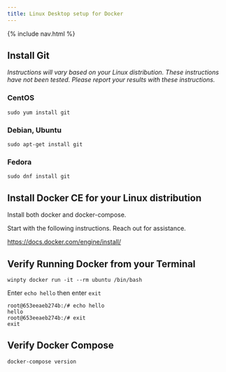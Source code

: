 ```yaml
---
title: Linux Desktop setup for Docker 
---
```

{% include nav.html %}

## Install Git

_Instructions will vary based on your Linux distribution._
_These instructions have not been tested.  Please report your results with these instructions._

### CentOS

```shell
sudo yum install git
```
### Debian, Ubuntu

```shell
sudo apt-get install git
```

### Fedora

```shell
sudo dnf install git
```

## Install Docker CE for your Linux distribution

Install both docker and docker-compose.

Start with the following instructions.  Reach out for assistance.

https://docs.docker.com/engine/install/

## Verify Running Docker from your Terminal

```shell
winpty docker run -it --rm ubuntu /bin/bash
```

Enter `echo hello` then enter `exit`

```output
root@653eeaeb274b:/# echo hello
hello
root@653eeaeb274b:/# exit
exit
```

## Verify Docker Compose

```
docker-compose version
```
